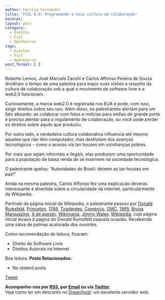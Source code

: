 ```yaml
---
author: Cecilia Fernandes
title: 'FISL 8.0: Programando a nova cultura da colaboração'
excerpt:
layout: post
category:
  - Eventos
  - Fisl
  - OpenSource
tags:
  - Eventos
  - Fisl
  - OpenSource
post_format: [ ]
---
```

Roberto Lemos, José Marcelo Zacchi e Carlos Affonso Pereira de Souza dividiram o tempo de uma palestra para expor suas visões a respeito da cultura de colaboração sob a qual o movimento de software livre e a web2.0 funcionam.

Curiosamente, a marca web2.0 é registrada nos EUA e pode, com isso, exigir direitos sobre seu uso. Além disso, os palestrantes alertam para um fato absurdo: ao colaborar com fotos e notícias para mídias de grande porte é preciso atentar para o regulamento de colaboração, ou você pode perder os direitos sobre aquilo que produziu.

Por outro lado, a verdadeira cultura colaborativa influencia até mesmo aqueles que não têm computador, mas desfrutam dos avanços tecnológicos – como o acesso via lan houses em vizinhanças pobres.

Por mais que sejam informais e ilegais, elas produzem uma oportunidade para a população de baixa renda de se inserirem na sociedade tecnológica.

O palestrante apelou: “Autoridades do Brasil: deixem as lan houses em paz!”

Ainda na mesma palestra, Carlos Affonso fez uma explicação deveras interessante e divertida sobre a circularidade da internet, particularmente da Wikipedia.

Partindo da página inicial da Wikipedia, o palestrante passou por [Donald Rumsfeld][1], [Princeton][2], [1746][3], [Tiradentes][4], [Comércio][5], [OMC][6], [1995][7], [Bruna Marquezine][8], [4 de agosto][9], [Wikimania][10], [Jimmy Wales][11], [Wikipédia][12], cuja página inicial levava à página do Donald Rumsfeld naquela ocasião. Recebendo uma salva de palmas acalorada dos ouvintes.

Como recomendação de leitura, ficaram:

*   Direito do Software Livre
*   Direitos Autorais na Internet

Boa leitura. 
**Posts Relacionados:** 
*   No related posts



[Tweet][13] 





**Acompanhe-nos por [ RSS][14], por [Email][15] ou via [Twitter][16].**  
Veja como ter um desconto no [Dreamhost][17]: um excelente servidor web.

 [1]: http://pt.wikipedia.org/wiki/Donald_Rumsfeld
 [2]: http://pt.wikipedia.org/wiki/Universidade_de_Princeton
 [3]: http://pt.wikipedia.org/wiki/1746
 [4]: http://pt.wikipedia.org/wiki/Joaquim_Jos%C3%A9_da_Silva_Xavier
 [5]: http://pt.wikipedia.org/wiki/Com%C3%A9rcio
 [6]: http://pt.wikipedia.org/wiki/Organiza%C3%A7%C3%A3o_Mundial_do_Com%C3%A9rcio
 [7]: http://pt.wikipedia.org/wiki/1995
 [8]: http://pt.wikipedia.org/wiki/Bruna_Marquezine
 [9]: http://pt.wikipedia.org/wiki/4_de_agosto
 [10]: http://pt.wikipedia.org/wiki/Wikimania
 [11]: http://pt.wikipedia.org/wiki/Jimmy_Wales
 [12]: http://pt.wikipedia.org/wiki/Wikip%C3%A9dia
 [13]: https://twitter.com/share
 [14]: http://feeds.feedburner.com/VidaGeek
 [15]: http://feedburner.google.com/fb/a/mailverify?uri=VidaGeek&loc=pt_BR
 [16]: http://twitter.com/blogvidageek
 [17]: http://vidageek.net/dreamhost/
